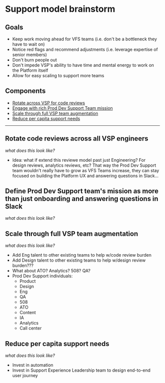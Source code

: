 # Support model brainstorm

## Goals
- Keep work moving ahead for VFS teams (i.e. don't be a bottleneck they have to wait on)
- Notice red flags and recommend adjustments (i.e. leverage expertise of senior members)
- Don't burn people out
- Don't impede VSP's ability to have time and mental energy to work on the Platform itself
- Allow for easy scaling to support more teams

## Components
- [Rotate across VSP for code reviews](#Rotate-across-VSP-for-code-reviews)
- [Engage with rich Prod Dev Support Team mission](#Engage-with-rich-Prod-Dev-Support-Team-mission)
- [Scale through full VSP team augmentation](#Scale-through-full-VSP-team-augmentation)
- [Reduce per capita support needs](#Reduce-per-capita-support-needs)

---

## Rotate code reviews across all VSP engineers
_what does this look like?_

- Idea: what if extend this reviewe model past just Engineering? For design reviews, analytics reviews, etc? That way the Prod Dev Support team wouldn't really have to grow as VFS Teams increase, they can stay focused on building the Platform UX and answering questions in Slack...

## Define Prod Dev Support team's mission as more than just onboarding and answering questions in Slack
_what does this look like?_

## Scale through full VSP team augmentation 
_what does this look like?_

- Add Eng talent to other existing teams to help w/code review burden
- Add Design talent to other existing teams to help w/design review burden???
- What about ATO? Analytics? 508? QA?
- Prod Dev Support individuals:
  - Product
  - Design
  - Eng
  - QA
  - 508
  - ATO
  - Content
  - IA
  - Analytics
  - Call center

## Reduce per capita support needs
_what does this look like?_
- Invest in automation
- Invest in Support Experience Leadership team to design end-to-end user journey
